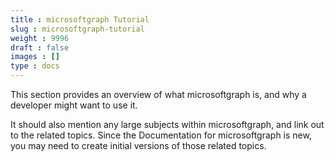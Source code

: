 ```yaml
---
title : microsoftgraph Tutorial
slug : microsoftgraph-tutorial
weight : 9996
draft : false
images : []
type : docs
---
```


This section provides an overview of what microsoftgraph is, and why a developer might want to use it.

It should also mention any large subjects within microsoftgraph, and link out to the related topics.  Since the Documentation for microsoftgraph is new, you may need to create initial versions of those related topics.

